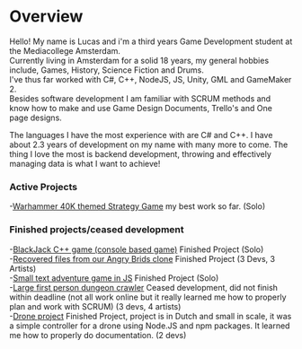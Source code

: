 # Overview

Hello! My name is Lucas and i'm a third years Game Development student at the Mediacollege Amsterdam.</br>
Currently living in Amsterdam for a solid 18 years, my general hobbies include, Games, History, Science Fiction and Drums.</br>
I've thus far worked with C#, C++, NodeJS, JS, Unity, GML and GameMaker 2.</br>
Besides software development I am familiar with SCRUM methods and know how to make and use Game Design Documents, Trello's and One page designs.</br>

The languages I have the most experience with are C# and C++.
I have about 2.3 years of development on my name with many more to come.
The thing I love the most is backend development, throwing and effectively managing data is what I want to achieve!

### Active Projects
-[Warhammer 40K themed Strategy Game](https://github.com/Shaw358/Wh40K) my best work so far. (Solo)

### Finished projects/ceased development
-[BlackJack C++ game (console based game)](https://github.com/Shaw358/CardCPPGame/tree/master/CardGames) Finished Project (Solo) </br>
-[Recovered files from our Angry Brids clone](https://github.com/Shaw358/AngryBirdsCloneRecovery) Finished Project (3 Devs, 3 Artists)</br>
-[Small text adventure game in JS](https://github.com/Shaw358/PROJ---txtAG) Finished Project (Solo)</br>
-[Large first person dungeon crawler](https://github.com/Firelonze/ProjectMythe/blob/master/README.md) Ceased development, did not finish within deadline (not all work online but it really learned me how to properly plan and work with SCRUM) (3 devs, 4 artists)</br>
-[Drone project](https://github.com/Shaw358/Input-Output-Jordi-Lucas) Finished Project, project is in Dutch and small in scale, it was a simple controller for a drone using Node.JS and npm packages. It learned me how to properly do documentation. (2 devs)</br>
